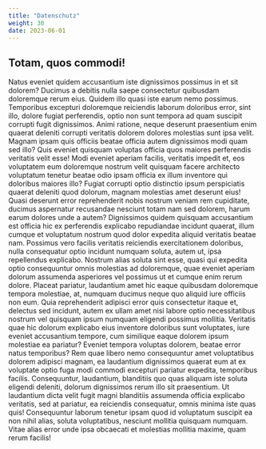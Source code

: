 ```yaml
---
title: "Datenschutz"
weight: 30
date: 2023-06-01
---
```


## Totam, quos commodi&excl;

Natus eveniet quidem accusantium iste dignissimos possimus in et sit dolorem? Ducimus a debitis nulla saepe consectetur quibusdam doloremque rerum eius. Quidem illo quasi iste earum nemo possimus. Temporibus excepturi doloremque reiciendis laborum doloribus error, sint illo, dolore fugiat perferendis, optio non sunt tempora ad quam suscipit corrupti fugit dignissimos. Animi ratione, neque deserunt praesentium enim quaerat deleniti corrupti veritatis dolorem dolores molestias sunt ipsa velit. Magnam ipsam quis officiis beatae officia autem dignissimos modi quam sed illo? Quis eveniet quisquam voluptas officia quos maiores perferendis veritatis velit esse! Modi eveniet aperiam facilis, veritatis impedit et, eos voluptatem eum doloremque nostrum velit quisquam facere architecto voluptatum tenetur beatae odio ipsam officia ex illum inventore qui doloribus maiores illo? Fugiat corrupti optio distinctio ipsum perspiciatis quaerat deleniti quod dolorum, magnam molestias amet deserunt eius! Quasi deserunt error reprehenderit nobis nostrum veniam rem cupiditate, ducimus aspernatur recusandae nesciunt totam nam sed dolorem, harum earum dolores unde a autem? Dignissimos quidem quisquam accusantium est officia hic ex perferendis explicabo repudiandae incidunt quaerat, illum cumque et voluptatum nostrum quod dolor expedita aliquid veritatis beatae nam. Possimus vero facilis veritatis reiciendis exercitationem doloribus, nulla consequatur optio incidunt numquam soluta, autem ut, ipsa repellendus explicabo. Nostrum alias soluta sint esse, quasi qui expedita optio consequuntur omnis molestias ad doloremque, quae eveniet aperiam dolorum assumenda asperiores vel possimus ut et cumque enim rerum dolore. Placeat pariatur, laudantium amet hic eaque quibusdam doloremque tempora molestiae, at, numquam ducimus neque quo aliquid iure officiis non eum. Quia reprehenderit adipisci error quis consectetur itaque et, delectus sed incidunt, autem ex ullam amet nisi labore optio necessitatibus nostrum vel quisquam ipsum numquam eligendi possimus mollitia. Veritatis quae hic dolorum explicabo eius inventore doloribus sunt voluptates, iure eveniet accusantium tempore, cum similique eaque dolorem ipsum molestiae ea pariatur? Eveniet tempora voluptas dolorem, beatae error natus temporibus? Rem quae libero nemo consequuntur amet voluptatibus dolorem adipisci magnam, ea laudantium dignissimos quaerat eum at ex voluptate optio fuga modi commodi excepturi pariatur expedita, temporibus facilis. Consequuntur, laudantium, blanditiis quo quas aliquam iste soluta eligendi deleniti, dolorum dignissimos rerum illo sit praesentium. Ut laudantium dicta velit fugit magni blanditiis assumenda officia explicabo veritatis, sed at pariatur, ea reiciendis consequatur, omnis minima iste quas quis! Consequuntur laborum tenetur ipsam quod id voluptatum suscipit ea non nihil alias, soluta voluptatibus, nesciunt mollitia quisquam numquam. Vitae alias error unde ipsa obcaecati et molestias mollitia maxime, quam rerum facilis!
